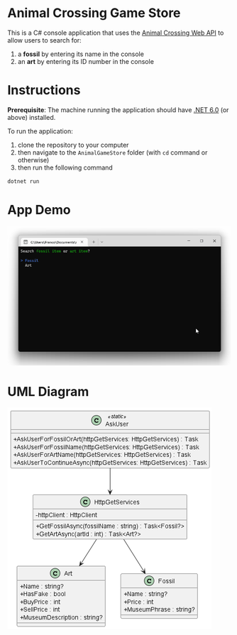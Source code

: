 # Animal Crossing Game Store

This is a C# console application that uses the [Animal Crossing Web API](https://acnhapi.com/) to allow users to search for:

1. a **fossil** by entering its name in the console
2. an **art** by entering its ID number in the console

# Instructions

**Prerequisite**: The machine running the application should have [.NET 6.0](https://dotnet.microsoft.com/en-us/download/dotnet/6.0) (or above) installed.

To run the application:

1. clone the repository to your computer
2. then navigate to the `AnimalGameStore` folder (with `cd` command or otherwise)
3. then run the following command

```c#
dotnet run
```

# App Demo

![App Demo](diagrams/appDemo.gif)

# UML Diagram

![UML Diagram](diagrams/AnimalGameStore.png)
